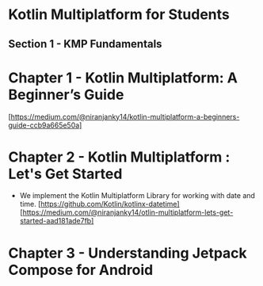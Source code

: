 
# Kotlin Multiplatform for Students 

## Section 1 - KMP Fundamentals 
# Chapter 1 - Kotlin Multiplatform: A Beginner’s Guide
[https://medium.com/@niranjanky14/kotlin-multiplatform-a-beginners-guide-ccb9a665e50a]

# Chapter 2 - Kotlin Multiplatform : Let's Get Started 
- We implement the Kotlin Multiplatform Library for working with date and time. 
[https://github.com/Kotlin/kotlinx-datetime]
[https://medium.com/@niranjanky14/otlin-multiplatform-lets-get-started-aad181ade7fb]

# Chapter 3 - Understanding Jetpack Compose for Android 


